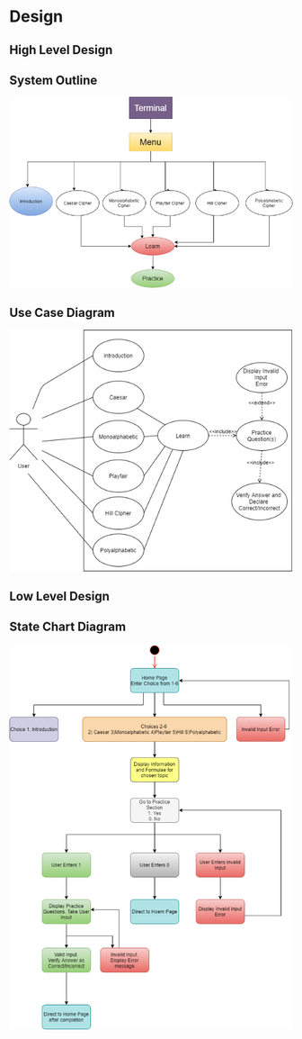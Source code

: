# Design

## High Level Design 

## System Outline

![System Outline](/1_Requirements/systemOutline.png)

## Use Case Diagram

![Use Case Diagram](/2_Design/UseCaseDiagram.png)

## Low Level Design 

## State Chart Diagram

![STate Chart Diagram](/2_Design/StateChartDiagram.png)